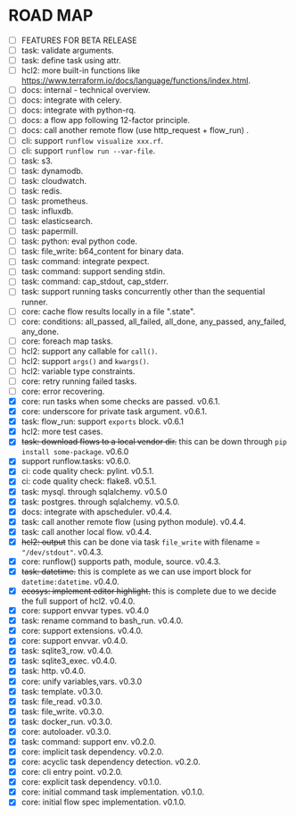 # ROAD MAP

- [ ] FEATURES FOR BETA RELEASE
- [ ] task: validate arguments.
- [ ] task: define task using attr.
- [ ] hcl2: more built-in functions like https://www.terraform.io/docs/language/functions/index.html.
- [ ] docs: internal - technical overview.
- [ ] docs: integrate with celery.
- [ ] docs: integrate with python-rq.
- [ ] docs: a flow app following 12-factor principle.
- [ ] docs: call another remote flow (use http_request + flow_run) .
- [ ] cli: support `runflow visualize xxx.rf`.
- [ ] cli: support `runflow run --var-file`.
- [ ] task: s3.
- [ ] task: dynamodb.
- [ ] task: cloudwatch.
- [ ] task: redis.
- [ ] task: prometheus.
- [ ] task: influxdb.
- [ ] task: elasticsearch.
- [ ] task: papermill.
- [ ] task: python: eval python code.
- [ ] task: file_write: b64_content for binary data.
- [ ] task: command: integrate pexpect.
- [ ] task: command: support sending stdin.
- [ ] task: command: cap_stdout, cap_stderr.
- [ ] task: support running tasks concurrently other than the sequential runner.
- [ ] core: cache flow results locally in a file ".state".
- [ ] core: conditions: all_passed, all_failed, all_done, any_passed, any_failed, any_done.
- [ ] core: foreach map tasks.
- [ ] hcl2: support any callable for `call()`.
- [ ] hcl2: support `args()` and `kwargs()`.
- [ ] hcl2: variable type constraints.
- [ ] core: retry running failed tasks.
- [ ] core: error recovering.
- [x] core: run tasks when some checks are passed. v0.6.1.
- [x] core: underscore for private task argument. v0.6.1.
- [x] task: flow_run: support `exports` block. v0.6.1
- [x] hcl2: more test cases.
- [x] ~~task: download flows to a local vendor dir.~~ this can be down through `pip install some-package`. v0.6.0
- [x] support runflow.tasks: v0.6.0.
- [x] ci: code quality check: pylint. v0.5.1.
- [x] ci: code quality check: flake8. v0.5.1.
- [x] task: mysql. through sqlalchemy. v0.5.0
- [x] task: postgres. through sqlalchemy. v0.5.0.
- [x] docs: integrate with apscheduler. v0.4.4.
- [x] task: call another remote flow (using python module). v0.4.4.
- [x] task: call another local flow. v0.4.4.
- [x] ~~hcl2: output~~ this can be done via task `file_write` with filename = `"/dev/stdout"`. v0.4.3.
- [x] core: runflow() supports path, module, source. v0.4.3.
- [x] ~~task: datetime.~~ this is complete as we can use import block for `datetime:datetime`. v0.4.0.
- [x] ~~ecosys: implement editor highlight.~~ this is complete due to we decide the full support of hcl2. v0.4.0.
- [x] core: support envvar types. v0.4.0
- [x] task: rename command to bash_run. v0.4.0.
- [x] core: support extensions. v0.4.0.
- [x] core: support envvar. v0.4.0.
- [x] task: sqlite3_row. v0.4.0.
- [x] task: sqlite3_exec. v0.4.0.
- [x] task: http. v0.4.0.
- [x] core: unify variables,vars. v0.3.0
- [x] task: template. v0.3.0.
- [x] task: file_read. v0.3.0.
- [x] task: file_write. v0.3.0.
- [x] task: docker_run. v0.3.0.
- [x] core: autoloader. v0.3.0.
- [x] task: command: support env. v0.2.0.
- [x] core: implicit task dependency. v0.2.0.
- [x] core: acyclic task dependency detection. v0.2.0.
- [x] core: cli entry point. v0.2.0.
- [x] core: explicit task dependency. v0.1.0.
- [x] core: initial command task implementation. v0.1.0.
- [x] core: initial flow spec implementation. v0.1.0.
